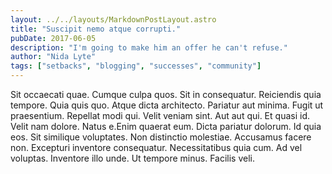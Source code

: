 ```yaml
---
layout: ../../layouts/MarkdownPostLayout.astro
title: "Suscipit nemo atque corrupti."
pubDate: 2017-06-05
description: "I'm going to make him an offer he can't refuse."
author: "Nida Lyte"
tags: ["setbacks", "blogging", "successes", "community"]
---
```


Sit occaecati quae. Cumque culpa quos. Sit in consequatur. Reiciendis quia tempore. Quia quis quo. Atque dicta architecto. Pariatur aut minima. Fugit ut praesentium. Repellat modi qui. Velit veniam sint. Aut aut qui. Et quasi id. Velit nam dolore. Natus e.Enim quaerat eum. Dicta pariatur dolorum. Id quia eos. Sit similique voluptates. Non distinctio molestiae. Accusamus facere non. Excepturi inventore consequatur. Necessitatibus quia cum. Ad vel voluptas. Inventore illo unde. Ut tempore minus. Facilis veli.

